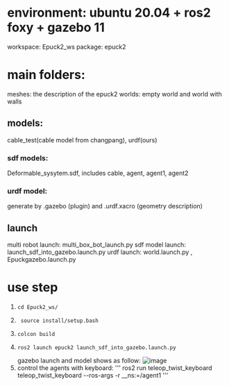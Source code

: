 # environment: ubuntu 20.04 + ros2 foxy + gazebo 11
workspace: Epuck2_ws
package: epuck2
# main folders:
meshes: the description of the epuck2
worlds: empty world and world with walls
## models: 
cable_test(cable model from changpang), urdf(ours)
### sdf models: 
Deformable_sysytem.sdf, includes cable, agent, agent1, agent2
### urdf model:
generate by .gazebo (plugin) and .urdf.xacro (geometry description)

## launch
multi robot launch: multi_box_bot_launch.py
sdf model launch: launch_sdf_into_gazebo.launch.py
urdf launch: world.launch.py , Epuckgazebo.launch.py

# use step
1. ```
   cd Epuck2_ws/
   ```
2.
   ```
    source install/setup.bash
   ```
3. ```
   colcon build
   ```
4.  ```
    ros2 launch epuck2 launch_sdf_into_gazebo.launch.py
     ```
    gazebo launch and model shows as follow:
      ![image](https://github.com/ZHIHUI1225/epuck2_cable_gazebo/assets/124249908/85d3d5b8-7ca8-4d48-8570-ccde7c17a45c)
5. control the agents with keyboard:
   '''
   ros2 run teleop_twist_keyboard teleop_twist_keyboard --ros-args -r __ns:=/agent1
   '''

